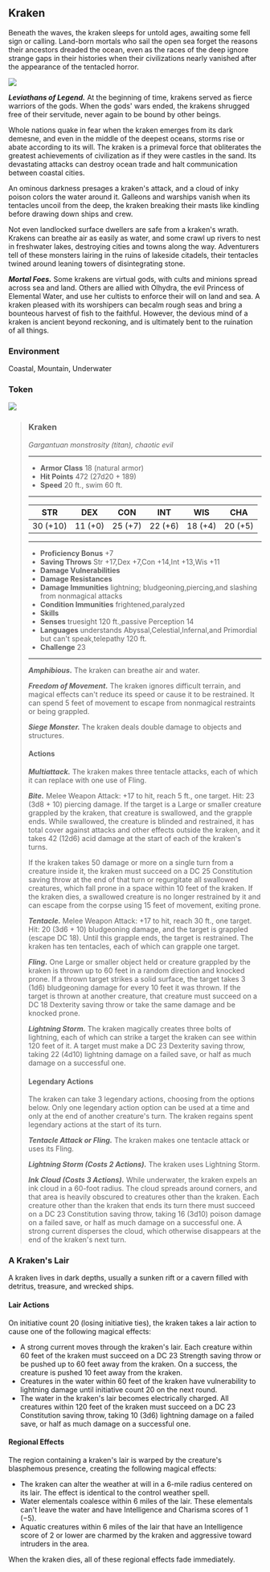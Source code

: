 ## Kraken
Beneath the waves, the kraken sleeps for untold ages, awaiting some fell sign or calling. Land-born mortals who sail the open sea forget the reasons their ancestors dreaded the ocean, even as the races of the deep ignore strange gaps in their histories when their civilizations nearly vanished after the appearance of the tentacled horror.

![](Kraken.png)

***Leviathans of Legend.*** At the beginning of time, krakens served as fierce warriors of the gods. When the gods' wars ended, the krakens shrugged free of their servitude, never again to be bound by other beings.

Whole nations quake in fear when the kraken emerges from its dark demesne, and even in the middle of the deepest oceans, storms rise or abate according to its will. The kraken is a primeval force that obliterates the greatest achievements of civilization as if they were castles in the sand. Its devastating attacks can destroy ocean trade and halt communication between coastal cities.

An ominous darkness presages a kraken's attack, and a cloud of inky poison colors the water around it. Galleons and warships vanish when its tentacles uncoil from the deep, the kraken breaking their masts like kindling before drawing down ships and crew.

Not even landlocked surface dwellers are safe from a kraken's wrath. Krakens can breathe air as easily as water, and some crawl up rivers to nest in freshwater lakes, destroying cities and towns along the way. Adventurers tell of these monsters lairing in the ruins of lakeside citadels, their tentacles twined around leaning towers of disintegrating stone.

***Mortal Foes.*** Some krakens are virtual gods, with cults and minions spread across sea and land. Others are allied with Olhydra, the evil Princess of Elemental Water, and use her cultists to enforce their will on land and sea. A kraken pleased with its worshipers can becalm rough seas and bring a bounteous harvest of fish to the faithful. However, the devious mind of a kraken is ancient beyond reckoning, and is ultimately bent to the ruination of all things.

### Environment
Coastal, Mountain, Underwater

### Token
![](Kraken-Token.png)

>### Kraken
>*Gargantuan monstrosity (titan), chaotic evil*
>___
>- **Armor Class** 18 (natural armor)
>- **Hit Points** 472 (27d20 + 189)
>- **Speed** 20 ft., swim 60 ft.
>___
>|**STR**|**DEX**|**CON**|**INT**|**WIS**|**CHA**|
>|:---:|:---:|:---:|:---:|:---:|:---:|
>|30 (+10)|11 (+0)|25 (+7)|22 (+6)|18 (+4)|20 (+5)|
>
>___
>- **Proficiency Bonus** +7
>- **Saving Throws** Str +17,Dex +7,Con +14,Int +13,Wis +11
>- **Damage Vulnerabilities** 
>- **Damage Resistances** 
>- **Damage Immunities** lightning; bludgeoning,piercing,and slashing from nonmagical attacks
>- **Condition Immunities** frightened,paralyzed
>- **Skills** 
>- **Senses** truesight 120 ft.,passive Perception 14
>- **Languages** understands Abyssal,Celestial,Infernal,and Primordial but can't speak,telepathy 120 ft.
>- **Challenge** 23
>___
>***Amphibious.*** The kraken can breathe air and water.
>
>***Freedom of Movement.*** The kraken ignores difficult terrain, and magical effects can't reduce its speed or cause it to be restrained. It can spend 5 feet of movement to escape from nonmagical restraints or being grappled.
>
>***Siege Monster.*** The kraken deals double damage to objects and structures.
>
>#### Actions
>***Multiattack.*** The kraken makes three tentacle attacks, each of which it can replace with one use of Fling.
>
>***Bite.*** Melee Weapon Attack: +17 to hit, reach 5 ft., one target. Hit: 23 (3d8 + 10) piercing damage. If the target is a Large or smaller creature grappled by the kraken, that creature is swallowed, and the grapple ends. While swallowed, the creature is blinded and restrained, it has total cover against attacks and other effects outside the kraken, and it takes 42 (12d6) acid damage at the start of each of the kraken's turns.
>
>If the kraken takes 50 damage or more on a single turn from a creature inside it, the kraken must succeed on a DC 25 Constitution saving throw at the end of that turn or regurgitate all swallowed creatures, which fall prone in a space within 10 feet of the kraken. If the kraken dies, a swallowed creature is no longer restrained by it and can escape from the corpse using 15 feet of movement, exiting prone.
>
>***Tentacle.*** Melee Weapon Attack: +17 to hit, reach 30 ft., one target. Hit: 20 (3d6 + 10) bludgeoning damage, and the target is grappled (escape DC 18). Until this grapple ends, the target is restrained. The kraken has ten tentacles, each of which can grapple one target.
>
>***Fling.*** One Large or smaller object held or creature grappled by the kraken is thrown up to 60 feet in a random direction and knocked prone. If a thrown target strikes a solid surface, the target takes 3 (1d6) bludgeoning damage for every 10 feet it was thrown. If the target is thrown at another creature, that creature must succeed on a DC 18 Dexterity saving throw or take the same damage and be knocked prone.
>
>***Lightning Storm.*** The kraken magically creates three bolts of lightning, each of which can strike a target the kraken can see within 120 feet of it. A target must make a DC 23 Dexterity saving throw, taking 22 (4d10) lightning damage on a failed save, or half as much damage on a successful one.
>
>#### Legendary Actions
>The kraken can take 3 legendary actions, choosing from the options below. Only one legendary action option can be used at a time and only at the end of another creature's turn. The kraken regains spent legendary actions at the start of its turn.
>
>***Tentacle Attack or Fling.*** The kraken makes one tentacle attack or uses its Fling.
>
>***Lightning Storm (Costs 2 Actions).*** The kraken uses Lightning Storm.
>
>***Ink Cloud (Costs 3 Actions).*** While underwater, the kraken expels an ink cloud in a 60-foot radius. The cloud spreads around corners, and that area is heavily obscured to creatures other than the kraken. Each creature other than the kraken that ends its turn there must succeed on a DC 23 Constitution saving throw, taking 16 (3d10) poison damage on a failed save, or half as much damage on a successful one. A strong current disperses the cloud, which otherwise disappears at the end of the kraken's next turn.
>

### A Kraken's Lair
A kraken lives in dark depths, usually a sunken rift or a cavern filled with detritus, treasure, and wrecked ships.

#### Lair Actions
On initiative count 20 (losing initiative ties), the kraken takes a lair action to cause one of the following magical effects:

* A strong current moves through the kraken's lair. Each creature within 60 feet of the kraken must succeed on a DC 23 Strength saving throw or be pushed up to 60 feet away from the kraken. On a success, the creature is pushed 10 feet away from the kraken.
* Creatures in the water within 60 feet of the kraken have vulnerability to lightning damage until initiative count 20 on the next round.
* The water in the kraken's lair becomes electrically charged. All creatures within 120 feet of the kraken must succeed on a DC 23 Constitution saving throw, taking 10 (3d6) lightning damage on a failed save, or half as much damage on a successful one.

#### Regional Effects
The region containing a kraken's lair is warped by the creature's blasphemous presence, creating the following magical effects:

* The kraken can alter the weather at will in a 6-mile radius centered on its lair. The effect is identical to the control weather spell.
* Water elementals coalesce within 6 miles of the lair. These elementals can't leave the water and have Intelligence and Charisma scores of 1 (−5).
* Aquatic creatures within 6 miles of the lair that have an Intelligence score of 2 or lower are charmed by the kraken and aggressive toward intruders in the area.

When the kraken dies, all of these regional effects fade immediately.
